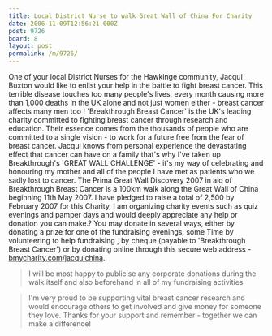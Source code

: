 ```yaml
---
title: Local District Nurse to walk Great Wall of China For Charity
date: 2006-11-09T12:56:21.000Z
post: 9726
board: 8
layout: post
permalink: /m/9726/
---
```

One of your local District Nurses for the Hawkinge community, Jacqui Buxton would like to enlist your help in the battle to fight breast cancer.
 This terrible disease touches too many people's lives, every month causing more than 1,000 deaths in the UK alone and not just women either - breast cancer affects many men too !
'Breakthrough Breast Cancer' is the UK's leading charity committed to fighting breast cancer through research and education. Their essence comes from the thousands of people who are committed to a single vision - to work for a future free from the fear of breast cancer.
Jacqui knows from personal experience the devastating effect that cancer can have on a family  that's why I've taken up Breakthrough's 'GREAT WALL CHALLENGE' - it's my way of celebrating and honouring my mother and all of the people I have met as patients who we sadly lost to cancer. The Prima Great Wall Discovery 2007 in aid of Breakthrough Breast Cancer is a 100km walk along the Great Wall of China beginning 11th May 2007. I have pledged to raise a total of 2,500 by February 2007 for this Charity, I am organizing charity events such as quiz evenings and pamper days and would deeply appreciate any help or donation you can make.?
 You may donate in several ways, either by donating a prize for one of the fundraising evenings, some Time by volunteering to help fundraising , by cheque (payable to 'Breakthrough Breast Cancer') or by donating online through this secure web address - <a href="http://www.bmycharity.com/jacquichina">bmycharity.com/jacquichina</a>. 
 
<blockquote>I will be most happy to publicise any corporate donations during the walk itself and also beforehand in all of my fundraising activities</blockquote>
<blockquote>I'm very proud to be supporting vital breast cancer research and would encourage others to get involved and give money for someone they love. 
Thanks for your support and remember - together we can make a difference!</blockquote>
